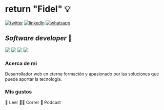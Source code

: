 # return "Fidel" :bulb:
<span> <a href="https://twitter.com/fidelp27?ref_src=twsrc%5Etfw"  target="_blank"> <img src="https://i.imgur.com/tTLQmvc.png" alt="twitter"></a></span> 
<span><a href="https://linkedin.com/in/fidelp27" target="_blank"> <img src="https://i.imgur.com/HCLolaE.png" alt="linkedIn"></a></span> 
<span><a href="https://wa.me/+5491163083418" target="_blank"> <img src="https://i.imgur.com/DAG1XSZ.png" alt="whatsapp"></a></span> 

## _Software developer_ :construction_worker:
<span><img src="https://i.imgur.com/Rycl3Di.png"></img><span> <span><img src="https://i.imgur.com/fOyclQ7.png"></img><span> <span><img src="https://i.imgur.com/Tju6mD3.png"></img><span> <span><img src="https://i.imgur.com/pQhUrrl.png"></img><span>  
  
  
### Acerca de mi 
  
  Desarrollador web en eterna formación y apasionado por las soluciones que puede aportar la tecnología. 
  
  
### Mis gustos
  :open_book: Leer
  	:running_man: Correr
  :lotus_position: Podcast 
  
  
  
  
  # 
  






